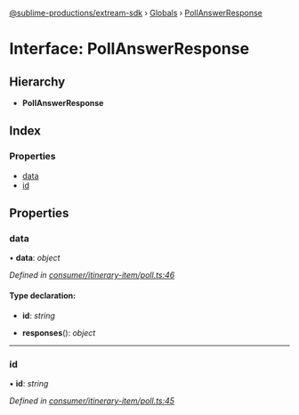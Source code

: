 [@sublime-productions/extream-sdk](../README.md) › [Globals](../globals.md) › [PollAnswerResponse](pollanswerresponse.md)

# Interface: PollAnswerResponse

## Hierarchy

* **PollAnswerResponse**

## Index

### Properties

* [data](pollanswerresponse.md#data)
* [id](pollanswerresponse.md#id)

## Properties

###  data

• **data**: *object*

*Defined in [consumer/itinerary-item/poll.ts:46](https://github.com/Extream-SaaS/ex-sdk/blob/fa826ae/src/consumer/itinerary-item/poll.ts#L46)*

#### Type declaration:

* **id**: *string*

* **responses**(): *object*

___

###  id

• **id**: *string*

*Defined in [consumer/itinerary-item/poll.ts:45](https://github.com/Extream-SaaS/ex-sdk/blob/fa826ae/src/consumer/itinerary-item/poll.ts#L45)*
